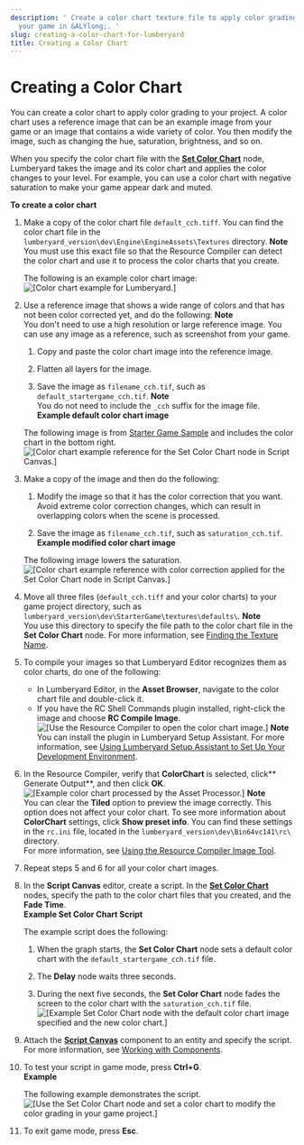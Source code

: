```yaml
---
description: ' Create a color chart texture file to apply color grading changes to
  your game in &ALYlong;. '
slug: creating-a-color-chart-for-lumberyard
title: Creating a Color Chart
---
```

# Creating a Color Chart<a name="creating-a-color-chart-for-lumberyard"></a>

You can create a color chart to apply color grading to your project\. A color chart uses a reference image that can be an example image from your game or an image that contains a wide variety of color\. You then modify the image, such as changing the hue, saturation, brightness, and so on\. 

When you specify the color chart file with the **[Set Color Chart](set-color-chart-node.md)** node, Lumberyard takes the image and its color chart and applies the color changes to your level\. For example, you can use a color chart with negative saturation to make your game appear dark and muted\. 

**To create a color chart**

1. Make a copy of the color chart file `default_cch.tiff`\. You can find the color chart file in the `lumberyard_version\dev\Engine\EngineAssets\Textures` directory\. 
**Note**  
You must use this exact file so that the Resource Compiler can detect the color chart and use it to process the color charts that you create\.

   The following is an example color chart image:  
![\[Color chart example for Lumberyard.\]](/images/userguide/scripting/script-canvas/set-color-chart.png)

1. Use a reference image that shows a wide range of colors and that has not been color corrected yet, and do the following:
**Note**  
You don't need to use a high resolution or large reference image\.
You can use any image as a reference, such as screenshot from your game\. 

   1. Copy and paste the color chart image into the reference image\.

   1. Flatten all layers for the image\.

   1. Save the image as `filename_cch.tif`, such as `default_startergame_cch.tif`\.
**Note**  
You do not need to include the `_cch` suffix for the image file\.  
**Example default color chart image**  

   The following image is from [Starter Game Sample](sample-level-starter-game.md) and includes the color chart in the bottom right\.  
![\[Color chart example reference for the Set Color Chart node in Script Canvas.\]](/images/userguide/scripting/script-canvas/scriptcanvasnodes/set-color-chart-reference-image.png)

1. Make a copy of the image and then do the following: 

   1. Modify the image so that it has the color correction that you want\. Avoid extreme color correction changes, which can result in overlapping colors when the scene is processed\.

   1. Save the image as `filename_cch.tif`, such as `saturation_cch.tif`\.   
**Example modified color chart image**  

   The following image lowers the saturation\.  
![\[Color chart example reference with color correction applied for the Set Color Chart node in Script Canvas.\]](/images/userguide/scripting/script-canvas/scriptcanvasnodes/set-color-chart-reference-image-saturation.png)

1. Move all three files \(`default_cch.tiff` and your color charts\) to your game project directory, such as `lumberyard_version\dev\StarterGame\textures\defaults\`\. 
**Note**  
You use this directory to specify the file path to the color chart file in the **Set Color Chart** node\. For more information, see [Finding the Texture Name](finding-texture-by-names.md)\.

1. To compile your images so that Lumberyard Editor recognizes them as color charts, do one of the following:
   + In Lumberyard Editor, in the **Asset Browser**, navigate to the color chart file and double\-click it\.
   + If you have the RC Shell Commands plugin installed, right\-click the image and choose **RC Compile Image**\.   
![\[Use the Resource Compiler to open the color chart image.\]](/images/userguide/scripting/script-canvas/scriptcanvasnodes/resource-compiler-open-image.png)
**Note**  
You can install the plugin in Lumberyard Setup Assistant\. For more information, see [Using Lumberyard Setup Assistant to Set Up Your Development Environment](lumberyard-launcher-intro.md)\. 

1. In the Resource Compiler, verify that **ColorChart** is selected, click** Generate Output**, and then click **OK**\.  
![\[Example color chart processed by the Asset Processor.\]](/images/userguide/scripting/script-canvas/scriptcanvasnodes/set-color-chart-processed.png)
**Note**  
You can clear the **Tiled** option to preview the image correctly\. This option does not affect your color chart\.
To see more information about **ColorChart** settings, click **Show preset info**\. You can find these settings in the `rc.ini` file, located in the `lumberyard_version\dev\Bin64vc141\rc\` directory\.   
For more information, see [Using the Resource Compiler Image Tool](asset-pipeline-images-using-resourcecompiler-image-tool.md)\.

1. Repeat steps 5 and 6 for all your color chart images\.

1. In the **Script Canvas** editor, create a script\. In the **[Set Color Chart](set-color-chart-node.md)** nodes, specify the path to the color chart files that you created, and the **Fade Time**\.<a name="color-chart-script-example"></a>  
**Example Set Color Chart Script**  

   The example script does the following:

   1. When the graph starts, the **Set Color Chart** node sets a default color chart with the `default_startergame_cch.tif` file\.

   1. The **Delay** node waits three seconds\.

   1. During the next five seconds, the **Set Color Chart** node fades the screen to the color chart with the `saturation_cch.tif` file\.  
![\[Example Set Color Chart node with the default color chart image specified and the new color chart.\]](/images/userguide/scripting/script-canvas/scriptcanvasnodes/set-color-chart-on-graph-example.png)

1. Attach the **[Script Canvas](component-script-canvas.md)** component to an entity and specify the script\. For more information, see [Working with Components](component-working.md)\. 

1. To test your script in game mode, press **Ctrl\+G**\.  
**Example**  

   The following example demonstrates the script\.  
![\[Use the Set Color Chart node and set a color chart to modify the color grading in your game project.\]](/images/userguide/scripting/script-canvas/scriptcanvasnodes/set-color-chart-node-example.gif)

1. To exit game mode, press **Esc**\.